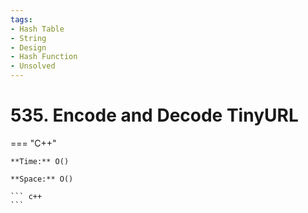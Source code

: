 ```yaml
---
tags:
- Hash Table
- String
- Design
- Hash Function
- Unsolved
---
```



# 535. Encode and Decode TinyURL

=== "C++"

    **Time:** O()

    **Space:** O()

    ``` c++
    ```